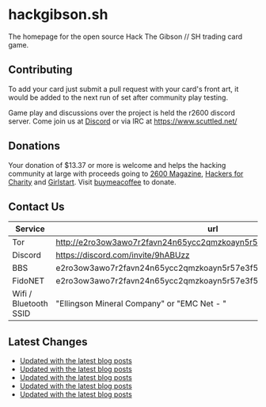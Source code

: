 # hackgibson.sh
The homepage for the open source Hack The Gibson // SH trading card game.


## Contributing

To add your card just submit a pull request with your card's front art, it would be added to the next run of set after community play testing.

Game play and discussions over the project is held the r2600 discord server. Come join us at [Discord](https://discord.com/invite/9hABUzz) or via IRC at https://www.scuttled.net/


## Donations

Your donation of $13.37 or more is welcome and helps the hacking community at large with proceeds going to [2600 Magazine](https://2600.com/), [Hackers for Charity](https://hackersforcharity.org) and [Girlstart](https://girlstart.org).  Visit [buymeacoffee](https://www.buymeacoffee.com/hackgibson.sh) to donate.


## Contact Us

Service | url
-|-
Tor | http://e2ro3ow3awo7r2favn24n65ycc2qmzkoayn5r57e3f56nvjwdcgg32ad.onion
Discord | https://discord.com/invite/9hABUzz
BBS | e2ro3ow3awo7r2favn24n65ycc2qmzkoayn5r57e3f56nvjwdcgg32ad.onion:23
FidoNET | e2ro3ow3awo7r2favn24n65ycc2qmzkoayn5r57e3f56nvjwdcgg32ad.onion:24554
Wifi / Bluetooth SSID | "Ellingson Mineral Company" or "EMC Net - <fidonet address>"

## Latest Changes
<!-- BLOG-POST-LIST:START -->
- [Updated with the latest blog posts](https://github.com/DFW2600/hackgibson.sh/commit/032aadb62a6a5ef2f295c4613197c46993141f66)
- [Updated with the latest blog posts](https://github.com/DFW2600/hackgibson.sh/commit/e44a2a5abeee5247994f58f556c020d355259ea6)
- [Updated with the latest blog posts](https://github.com/DFW2600/hackgibson.sh/commit/75c8efa404988de86130fe59e6197cd9c00dfcf4)
- [Updated with the latest blog posts](https://github.com/DFW2600/hackgibson.sh/commit/ac509d9a05f2c18d379fdc7893368c9aacda42fa)
- [Updated with the latest blog posts](https://github.com/DFW2600/hackgibson.sh/commit/f4e5f77472fc366f0d0fadd19cf806b1232ab4e9)
<!-- BLOG-POST-LIST:END -->
